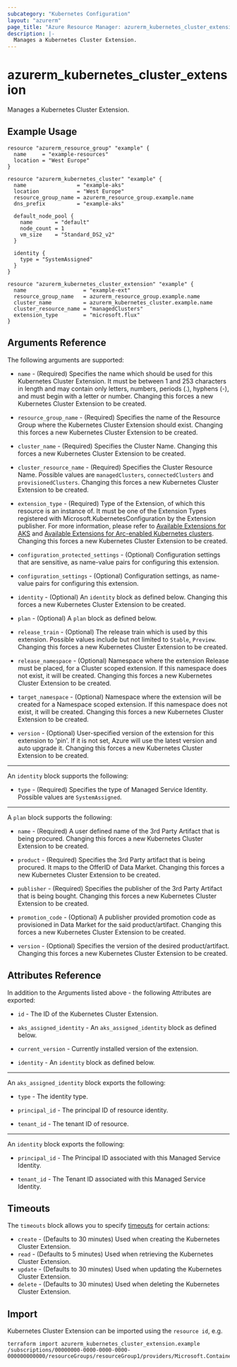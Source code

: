 ```yaml
---
subcategory: "Kubernetes Configuration"
layout: "azurerm"
page_title: "Azure Resource Manager: azurerm_kubernetes_cluster_extension"
description: |-
  Manages a Kubernetes Cluster Extension.
---
```


# azurerm_kubernetes_cluster_extension

Manages a Kubernetes Cluster Extension.

## Example Usage

```hcl
resource "azurerm_resource_group" "example" {
  name     = "example-resources"
  location = "West Europe"
}

resource "azurerm_kubernetes_cluster" "example" {
  name                = "example-aks"
  location            = "West Europe"
  resource_group_name = azurerm_resource_group.example.name
  dns_prefix          = "example-aks"

  default_node_pool {
    name       = "default"
    node_count = 1
    vm_size    = "Standard_DS2_v2"
  }

  identity {
    type = "SystemAssigned"
  }
}

resource "azurerm_kubernetes_cluster_extension" "example" {
  name                  = "example-ext"
  resource_group_name   = azurerm_resource_group.example.name
  cluster_name          = azurerm_kubernetes_cluster.example.name
  cluster_resource_name = "managedClusters"
  extension_type        = "microsoft.flux"
}
```

## Arguments Reference

The following arguments are supported:

* `name` - (Required) Specifies the name which should be used for this Kubernetes Cluster Extension. It must be between 1 and 253 characters in length and may contain only letters, numbers, periods (.), hyphens (-), and must begin with a letter or number. Changing this forces a new Kubernetes Cluster Extension to be created.

* `resource_group_name` - (Required) Specifies the name of the Resource Group where the Kubernetes Cluster Extension should exist. Changing this forces a new Kubernetes Cluster Extension to be created.

* `cluster_name` - (Required) Specifies the Cluster Name. Changing this forces a new Kubernetes Cluster Extension to be created.

* `cluster_resource_name` - (Required) Specifies the Cluster Resource Name. Possible values are `managedClusters`, `connectedClusters` and `provisionedClusters`. Changing this forces a new Kubernetes Cluster Extension to be created.

* `extension_type` - (Required) Type of the Extension, of which this resource is an instance of. It must be one of the Extension Types registered with Microsoft.KubernetesConfiguration by the Extension publisher. For more information, please refer to [Available Extensions for AKS](https://learn.microsoft.com/en-us/azure/aks/cluster-extensions?tabs=azure-cli#currently-available-extensions) and [Available Extensions for Arc-enabled Kubernetes clusters](https://learn.microsoft.com/en-us/azure/azure-arc/kubernetes/extensions-release). Changing this forces a new Kubernetes Cluster Extension to be created.

* `configuration_protected_settings` - (Optional) Configuration settings that are sensitive, as name-value pairs for configuring this extension.

* `configuration_settings` - (Optional) Configuration settings, as name-value pairs for configuring this extension.

* `identity` - (Optional) An `identity` block as defined below. Changing this forces a new Kubernetes Cluster Extension to be created.

* `plan` - (Optional) A `plan` block as defined below.

* `release_train` - (Optional) The release train which is used by this extension. Possible values include but not limited to `Stable`, `Preview`. Changing this forces a new Kubernetes Cluster Extension to be created.

* `release_namespace` - (Optional) Namespace where the extension Release must be placed, for a Cluster scoped extension.  If this namespace does not exist, it will be created. Changing this forces a new Kubernetes Cluster Extension to be created.

* `target_namespace` - (Optional) Namespace where the extension will be created for a Namespace scoped extension.  If this namespace does not exist, it will be created. Changing this forces a new Kubernetes Cluster Extension to be created.

* `version` - (Optional) User-specified version of the extension for this extension to 'pin'. If it is not set, Azure will use the latest version and auto upgrade it. Changing this forces a new Kubernetes Cluster Extension to be created.

---

An `identity` block supports the following:

* `type` - (Required) Specifies the type of Managed Service Identity. Possible values are `SystemAssigned`.

---

A `plan` block supports the following:

* `name` - (Required) A user defined name of the 3rd Party Artifact that is being procured. Changing this forces a new Kubernetes Cluster Extension to be created.

* `product` - (Required) Specifies the 3rd Party artifact that is being procured. It maps to the OfferID of Data Market. Changing this forces a new Kubernetes Cluster Extension to be created.

* `publisher` - (Required) Specifies the publisher of the 3rd Party Artifact that is being bought. Changing this forces a new Kubernetes Cluster Extension to be created.

* `promotion_code` - (Optional) A publisher provided promotion code as provisioned in Data Market for the said product/artifact. Changing this forces a new Kubernetes Cluster Extension to be created.

* `version` - (Optional) Specifies the version of the desired product/artifact. Changing this forces a new Kubernetes Cluster Extension to be created.

## Attributes Reference

In addition to the Arguments listed above - the following Attributes are exported:

* `id` - The ID of the Kubernetes Cluster Extension.

* `aks_assigned_identity` - An `aks_assigned_identity` block as defined below.

* `current_version` - Currently installed version of the extension.

* `identity` - An `identity` block as defined below.

---

An `aks_assigned_identity` block exports the following:

* `type` - The identity type.

* `principal_id` - The principal ID of resource identity.

* `tenant_id` - The tenant ID of resource.

---

An `identity` block exports the following:

* `principal_id` - The Principal ID associated with this Managed Service Identity.

* `tenant_id` - The Tenant ID associated with this Managed Service Identity.

## Timeouts

The `timeouts` block allows you to specify [timeouts](https://www.terraform.io/docs/configuration/resources.html#timeouts) for certain actions:

* `create` - (Defaults to 30 minutes) Used when creating the Kubernetes Cluster Extension.
* `read` - (Defaults to 5 minutes) Used when retrieving the Kubernetes Cluster Extension.
* `update` - (Defaults to 30 minutes) Used when updating the Kubernetes Cluster Extension.
* `delete` - (Defaults to 30 minutes) Used when deleting the Kubernetes Cluster Extension.

## Import

Kubernetes Cluster Extension can be imported using the `resource id`, e.g.

```shell
terraform import azurerm_kubernetes_cluster_extension.example /subscriptions/00000000-0000-0000-0000-000000000000/resourceGroups/resourceGroup1/providers/Microsoft.ContainerService/managedClusters/cluster1/providers/Microsoft.KubernetesConfiguration/extensions/extension1
```

